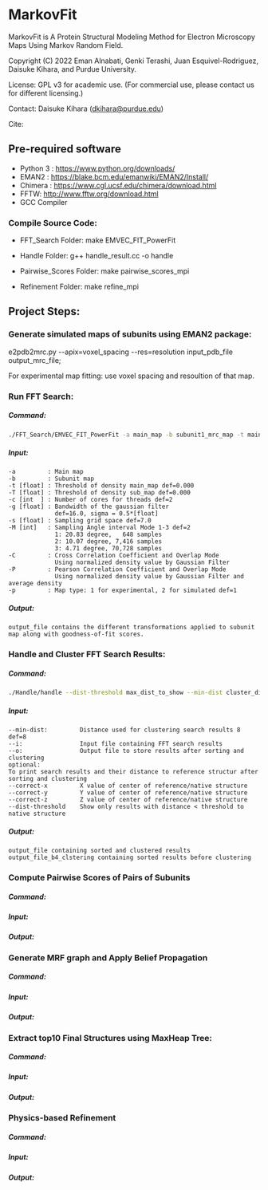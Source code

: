 # MarkovFit
MarkovFit is A Protein Structural Modeling Method for Electron Microscopy Maps Using Markov Random Field.

Copyright (C) 2022 Eman Alnabati, Genki Terashi, Juan Esquivel-Rodriguez, Daisuke Kihara, and Purdue University.

License: GPL v3 for academic use. (For commercial use, please contact us for different licensing.)

Contact: Daisuke Kihara (dkihara@purdue.edu)

Cite:

## Pre-required software
- Python 3 : https://www.python.org/downloads/
- EMAN2 : https://blake.bcm.edu/emanwiki/EMAN2/Install/
- Chimera : https://www.cgl.ucsf.edu/chimera/download.html
- FFTW: http://www.fftw.org/download.html
- GCC Compiler

### Compile Source Code:
- FFT_Search Folder:
make EMVEC_FIT_PowerFit

- Handle Folder:
g++ handle_result.cc -o handle

- Pairwise_Scores Folder:
make pairwise_scores_mpi

- Refinement Folder:
make refine_mpi

## Project Steps:
### Generate simulated maps of subunits using EMAN2 package:
e2pdb2mrc.py --apix=voxel_spacing --res=resolution input_pdb_file output_mrc_file;

For experimental map fitting: use voxel spacing and resoultion of that map. 

### Run FFT Search:
##### Command:
```sh
./FFT_Search/EMVEC_FIT_PowerFit -a main_map -b subunit1_mrc_map -t main_map_contour_level -T subunit_map_contour_level -c no_processes -P true -M 2 -s voxel_space -p map_type > output_file;
```

##### Input:
    -a         : Main map
    -b         : Subunit map
    -t [float] : Threshold of density main_map def=0.000
    -T [float] : Threshold of density sub_map def=0.000
    -c [int  ] : Number of cores for threads def=2
    -g [float] : Bandwidth of the gaussian filter
                 def=16.0, sigma = 0.5*[float]
    -s [float] : Sampling grid space def=7.0
    -M [int]   : Sampling Angle interval Mode 1-3 def=2
                 1: 20.83 degree,   648 samples
                 2: 10.07 degree, 7,416 samples
                 3: 4.71 degree, 70,728 samples
    -C         : Cross Correlation Coefficient and Overlap Mode 
                 Using normalized density value by Gaussian Filter
    -P         : Pearson Correlation Coefficient and Overlap Mode 
                 Using normalized density value by Gaussian Filter and average density
    -p         : Map type: 1 for experimental, 2 for simulated def=1 
           
##### Output:
    output_file contains the different transformations applied to subunit map along with goodness-of-fit scores. 

### Handle and Cluster FFT Search Results:
##### Command:
```sh
./Handle/handle --dist-threshold max_dist_to_show --min-dist cluster_dist_thrshold --correct-x center_x --correct-y center_y --correct-z center_z --i input_file --o output_file;
```
##### Input:
    --min-dist:         Distance used for clustering search results 8 def=8
    --i:                Input file containing FFT search results
    --o:                Output file to store results after sorting and clustering
    optional:
    To print search results and their distance to reference structur after sorting and clustering
    --correct-x         X value of center of reference/native structure
    --correct-y         Y value of center of reference/native structure 
    --correct-z         Z value of center of reference/native structure 
    --dist-threshold    Show only results with distance < threshold to native structure

##### Output:
    output_file containing sorted and clustered results 
    output_file_b4_clstering containing sorted results before clustering

### Compute Pairwise Scores of Pairs of Subunits
##### Command:
##### Input:
##### Output:

### Generate MRF graph and Apply Belief Propagation
##### Command:
##### Input:
##### Output:

### Extract top10 Final Structures using MaxHeap Tree:
##### Command:
##### Input:
##### Output:

### Physics-based Refinement
##### Command:
##### Input:
##### Output:


